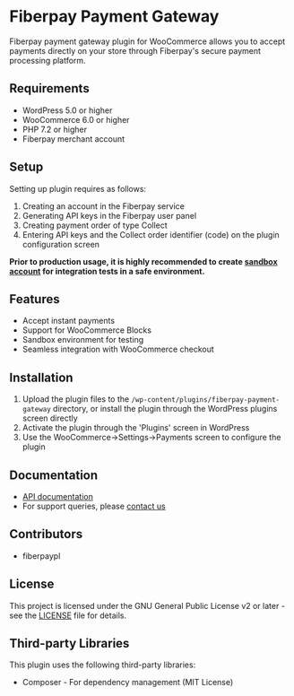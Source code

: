 # Fiberpay Payment Gateway

Fiberpay payment gateway plugin for WooCommerce allows you to accept payments directly on your store through Fiberpay's secure payment processing platform.

## Requirements

- WordPress 5.0 or higher
- WooCommerce 6.0 or higher
- PHP 7.2 or higher
- Fiberpay merchant account

## Setup

Setting up plugin requires as follows:
1. Creating an account in the Fiberpay service
2. Generating API keys in the Fiberpay user panel
3. Creating payment order of type Collect
4. Entering API keys and the Collect order identifier (code) on the plugin configuration screen

**Prior to production usage, it is highly recommended to create [sandbox account](https://test.fiberpay.pl) for integration tests in a safe environment.**

## Features

- Accept instant payments
- Support for WooCommerce Blocks
- Sandbox environment for testing
- Seamless integration with WooCommerce checkout

## Installation

1. Upload the plugin files to the `/wp-content/plugins/fiberpay-payment-gateway` directory, or install the plugin through the WordPress plugins screen directly
2. Activate the plugin through the 'Plugins' screen in WordPress
3. Use the WooCommerce->Settings->Payments screen to configure the plugin

## Documentation

- [API documentation](https://github.com/fiberpay/api/blob/master/fiberpay.md)
- For support queries, please [contact us](mailto:info@fiberpay.pl)

## Contributors

- fiberpaypl

## License

This project is licensed under the GNU General Public License v2 or later - see the [LICENSE](LICENSE) file for details.

## Third-party Libraries

This plugin uses the following third-party libraries:
- Composer - For dependency management (MIT License)

